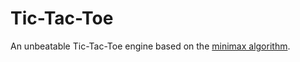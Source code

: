 # Tic-Tac-Toe
An unbeatable Tic-Tac-Toe engine based on the [minimax algorithm](https://en.wikipedia.org/wiki/Minimax).
